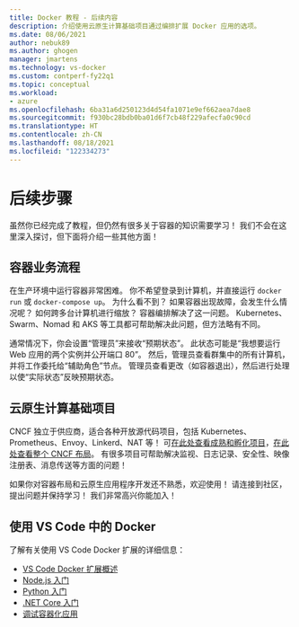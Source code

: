 ```yaml
---
title: Docker 教程 - 后续内容
description: 介绍使用云原生计算基础项目通过编排扩展 Docker 应用的选项。
ms.date: 08/06/2021
author: nebuk89
ms.author: ghogen
manager: jmartens
ms.technology: vs-docker
ms.custom: contperf-fy22q1
ms.topic: conceptual
ms.workload:
- azure
ms.openlocfilehash: 6ba31a6d250123d4d54fa1071e9ef662aea7dae8
ms.sourcegitcommit: f930bc28bdb0ba01d6f7cb48f229afecfa0c90cd
ms.translationtype: HT
ms.contentlocale: zh-CN
ms.lasthandoff: 08/18/2021
ms.locfileid: "122334273"
---
```

# <a name="whats-next"></a>后续步骤

虽然你已经完成了教程，但仍然有很多关于容器的知识需要学习！
我们不会在这里深入探讨，但下面将介绍一些其他方面！

## <a name="container-orchestration"></a>容器业务流程

在生产环境中运行容器非常困难。 你不希望登录到计算机，并直接运行 `docker run` 或 `docker-compose up`。 为什么看不到？ 如果容器出现故障，会发生什么情况呢？ 如何跨多台计算机进行缩放？ 容器编排解决了这一问题。 Kubernetes、Swarm、Nomad 和 AKS 等工具都可帮助解决此问题，但方法略有不同。

通常情况下，你会设置“管理员”来接收“预期状态”。 此状态可能是“我想要运行 Web 应用的两个实例并公开端口 80”。 然后，管理员查看群集中的所有计算机，并将工作委托给“辅助角色”节点。 管理员查看更改（如容器退出），然后进行处理以使“实际状态”反映预期状态。

## <a name="cloud-native-computing-foundation-projects"></a>云原生计算基础项目

CNCF 独立于供应商，适合各种开放源代码项目，包括 Kubernetes、Prometheus、Envoy、Linkerd、NAT 等！ 可[在此处查看成熟和孵化项目](https://www.cncf.io/projects/)，[在此处查看整个 CNCF 布局](https://landscape.cncf.io/)。 有很多项目可帮助解决监视、日志记录、安全性、映像注册表、消息传送等方面的问题！

如果你对容器布局和云原生应用程序开发还不熟悉，欢迎使用！ 请连接到社区，提出问题并保持学习！ 我们非常高兴你能加入！

## <a name="working-with-docker-in-vs-code"></a>使用 VS Code 中的 Docker

了解有关使用 VS Code Docker 扩展的详细信息：

- [VS Code Docker 扩展概述](https://code.visualstudio.com/docs/containers/overview)
- [Node.js 入门](https://code.visualstudio.com/docs/containers/quickstart-node)
- [Python 入门](https://code.visualstudio.com/docs/containers/quickstart-python)
- [.NET Core 入门](https://code.visualstudio.com/docs/containers/quickstart-aspnet-core)
- [调试容器化应用](https://code.visualstudio.com/docs/containers/debug-common)
